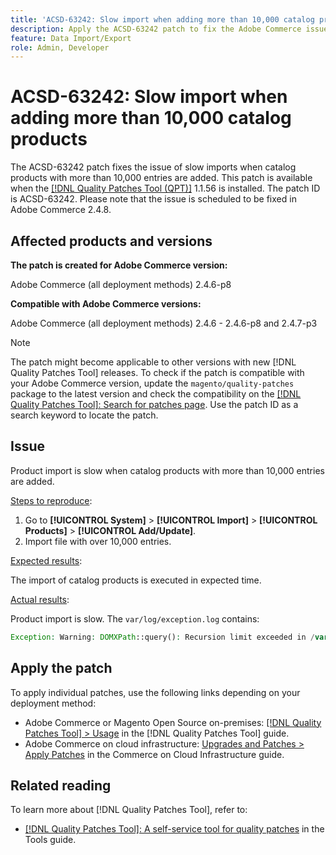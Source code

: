 ```yaml
---
title: 'ACSD-63242: Slow import when adding more than 10,000 catalog products'
description: Apply the ACSD-63242 patch to fix the Adobe Commerce issue of slow imports when catalog products with more than 10,000 entries are added.
feature: Data Import/Export
role: Admin, Developer
---
```

# ACSD-63242: Slow import when adding more than 10,000 catalog products 

The ACSD-63242 patch fixes the issue of slow imports when catalog products with more than 10,000 entries are added. This patch is available when the [[!DNL Quality Patches Tool (QPT)]](/help/tools/quality-patches-tool/quality-patches-tool-to-self-serve-quality-patches.md) 1.1.56 is installed. The patch ID is ACSD-63242. Please note that the issue is scheduled to be fixed in Adobe Commerce 2.4.8.

## Affected products and versions

**The patch is created for Adobe Commerce version:**

Adobe Commerce (all deployment methods) 2.4.6-p8

**Compatible with Adobe Commerce versions:**

Adobe Commerce (all deployment methods) 2.4.6 - 2.4.6-p8 and 2.4.7-p3

>[!NOTE]
>
>The patch might become applicable to other versions with new [!DNL Quality Patches Tool] releases. To check if the patch is compatible with your Adobe Commerce version, update the `magento/quality-patches` package to the latest version and check the compatibility on the [[!DNL Quality Patches Tool]: Search for patches page](https://experienceleague.adobe.com/tools/commerce-quality-patches/index.html). Use the patch ID as a search keyword to locate the patch.

## Issue

Product import is slow when catalog products with more than 10,000 entries are added.

<u>Steps to reproduce</u>:

1. Go to **[!UICONTROL System]** > **[!UICONTROL Import]** > **[!UICONTROL Products]** > **[!UICONTROL Add/Update]**.
1. Import file with over 10,000 entries.

<u>Expected results</u>:

The import of catalog products is executed in expected time.

<u>Actual results</u>:

Product import is slow. The `var/log/exception.log` contains:

```PHP
Exception: Warning: DOMXPath::query(): Recursion limit exceeded in /var/www/html/lib/internal/Magento/Framework/Validator/HTML/ConfigurableWYSIWYGValidator.php on line 114 in /var/www/html/lib/internal/Magento/Framework/App/ErrorHandler.php:62
```

## Apply the patch

To apply individual patches, use the following links depending on your deployment method:

* Adobe Commerce or Magento Open Source on-premises: [[!DNL Quality Patches Tool] > Usage](/help/tools/quality-patches-tool/usage.md) in the [!DNL Quality Patches Tool] guide.
* Adobe Commerce on cloud infrastructure: [Upgrades and Patches > Apply Patches](https://experienceleague.adobe.com/docs/commerce-cloud-service/user-guide/develop/upgrade/apply-patches.html) in the Commerce on Cloud Infrastructure guide.


## Related reading

To learn more about [!DNL Quality Patches Tool], refer to:

* [[!DNL Quality Patches Tool]: A self-service tool for quality patches](/help/tools/quality-patches-tool/quality-patches-tool-to-self-serve-quality-patches.md) in the Tools guide.
